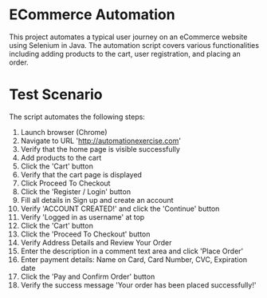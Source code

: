 # ECommerce Automation

This project automates a typical user journey on an eCommerce website using Selenium in Java. The automation script covers various functionalities including adding products to the cart, user registration, and placing an order.

# Test Scenario
The script automates the following steps:

1. Launch browser (Chrome)
2. Navigate to URL 'http://automationexercise.com'
3. Verify that the home page is visible successfully
4. Add products to the cart
5. Click the 'Cart' button
6. Verify that the cart page is displayed
7. Click Proceed To Checkout
8. Click the 'Register / Login' button
9. Fill all details in Sign up and create an account
10. Verify 'ACCOUNT CREATED!' and click the 'Continue' button
11. Verify 'Logged in as username' at top
12. Click the 'Cart' button
13. Click the 'Proceed To Checkout' button
14. Verify Address Details and Review Your Order
15. Enter the description in a comment text area and click 'Place Order'
16. Enter payment details: Name on Card, Card Number, CVC, Expiration date
17. Click the 'Pay and Confirm Order' button
18. Verify the success message 'Your order has been placed successfully!'
